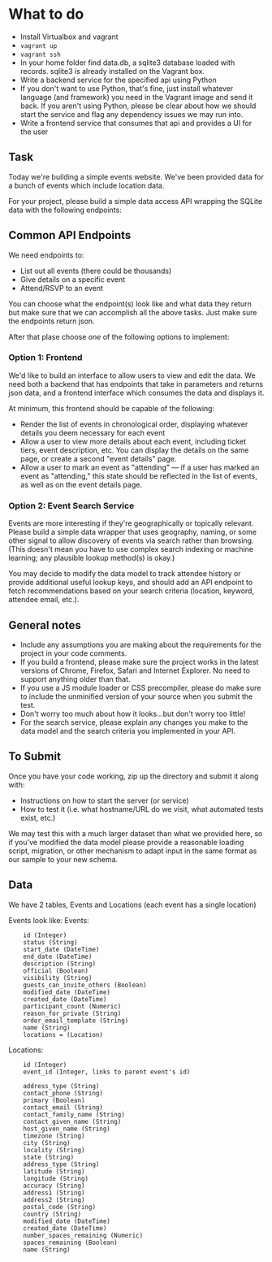 # What to do

- Install Virtualbox and vagrant
- `vagrant up`
- `vagrant ssh`
- In your home folder find data.db, a sqlite3 database loaded with records. sqlite3 is already installed on the Vagrant box.
- Write a backend service for the specified api using Python
- If you don't want to use Python, that's fine, just install whatever language (and framework) you need in the Vagrant image and send it back. If you aren't using Python, please be clear about how we should start the service and flag any dependency issues we may run into.
- Write a frontend service that consumes that api and provides a UI for the user

## Task
Today we're building a simple events website. We've been provided data for a bunch of events which include location data.

For your project, please build a simple data access API wrapping the SQLite data with the following endpoints:

## Common API Endpoints
We need endpoints to:

- List out all events (there could be thousands)
- Give details on a specific event
- Attend/RSVP to an event

You can choose what the endpoint(s) look like and what data they return but make sure that we can accomplish all the above tasks. Just make sure the endpoints return json.

After that plase choose *one* of the following options to implement:

### Option 1: Frontend
We'd like to build an interface to allow users to view and edit the data. We need both a backend that has endpoints that take in parameters and returns json data, and a frontend interface which consumes the data and displays it.

At minimum, this frontend should be capable of the following:

- Render the list of events in chronological order, displaying whatever details you deem necessary for each event
- Allow a user to view more details about each event, including ticket tiers, event description, etc. You can display the details on the same page, or create a second "event details" page.
- Allow a user to mark an event as "attending" — if a user has marked an event as "attending," this state should be reflected in the list of events, as well as on the event details page.

### Option 2: Event Search Service
Events are more interesting if they're geographically or topically relevant. Please build a simple data wrapper that uses geography, naming, or some other signal to allow discovery of events via search rather than browsing. (This doesn't mean you have to use complex search indexing or machine learning; any plausible lookup method(s) is okay.)

You may decide to modify the data model to track attendee history or provide additional useful lookup keys, and should add an API endpoint to fetch recommendations based on your search criteria (location, keyword, attendee email, etc.).

## General notes

* Include any assumptions you are making about the requirements for the project in your code comments.
* If you build a frontend, please make sure the project works in the latest versions of Chrome, Firefox, Safari and Internet Explorer. No need to support anything older than that.
* If you use a JS module loader or CSS precompiler, please do make sure to include the unminified version of your source when you submit the test.
* Don't worry too much about how it looks...but don't worry too little!
* For the search service, please explain any changes you make to the data model and the search criteria you implemented in your API.

## To Submit
Once you have your code working, zip up the directory and submit it along with:

* Instructions on how to start the server (or service)
* How to test it (i.e. what hostname/URL do we visit, what automated tests exist, etc.)

We may test this with a much larger dataset than what we provided here, so if you've modified the data model please provide a reasonable loading script, migration, or other mechanism to adapt input in the same format as our sample to your new schema.

## Data
We have 2 tables, Events and Locations (each event has a single location)

Events look like:
Events:
```
    id (Integer)
    status (String)
    start_date (DateTime)
    end_date (DateTime)
    description (String)
    official (Boolean)
    visibility (String)
    guests_can_invite_others (Boolean)
    modified_date (DateTime)
    created_date (DateTime)
    participant_count (Numeric)
    reason_for_private (String)
    order_email_template (String)
    name (String)
    locations = (Location)
```

Locations:
```
    id (Integer)
    event_id (Integer, links to parent event's id)

    address_type (String)
    contact_phone (String)
    primary (Boolean)
    contact_email (String)
    contact_family_name (String)
    contact_given_name (String)
    host_given_name (String)
    timezone (String)
    city (String)
    locality (String)
    state (String)
    address_type (String)
    latitude (String)
    longitude (String)
    accuracy (String)
    address1 (String)
    address2 (String)
    postal_code (String)
    country (String)
    modified_date (DateTime)
    created_date (DateTime)
    number_spaces_remaining (Numeric)
    spaces_remaining (Boolean)
    name (String)
```

